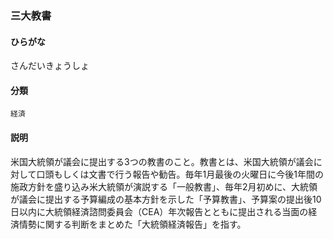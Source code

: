 <div style="display:none;">

## [あ行](securities-terms?id=あ行)
## [か行](securities-terms?id=か行)
## [さ行](securities-terms?id=さ行)

</div>

### 三大教書

#### ひらがな

さんだいきょうしょ

#### 分類

`経済`

#### 説明

米国大統領が議会に提出する3つの教書のこと。教書とは、米国大統領が議会に対して口頭もしくは文書で行う報告や勧告。毎年1月最後の火曜日に今後1年間の施政方針を盛り込み米大統領が演説する「一般教書」、毎年2月初めに、大統領が議会に提出する予算編成の基本方針を示した「予算教書」、予算案の提出後10日以内に大統領経済諮問委員会（CEA）年次報告とともに提出される当面の経済情勢に関する判断をまとめた「大統領経済報告」を指す。

<div style="display:none;">

## [た行](securities-terms?id=た行)
## [な行](securities-terms?id=な行)
## [は行](securities-terms?id=は行)
## [ま行](securities-terms?id=ま行)
## [や行](securities-terms?id=や行)
## [ら行](securities-terms?id=ら行)
## [わ行](securities-terms?id=わ行)
## [英数字・記号](securities-terms?id=英数字・記号)

</div>

